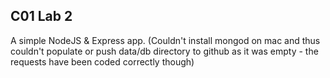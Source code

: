 ## C01 Lab 2

A simple NodeJS & Express app. (Couldn't install mongod on mac and thus couldn't populate or push data/db directory to github as it was empty - the requests have been coded correctly though)
